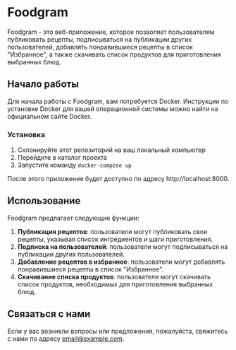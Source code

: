 # Foodgram

Foodgram - это веб-приложение, которое позволяет пользователям публиковать рецепты, подписываться на публикации других пользователей, добавлять понравившиеся рецепты в список "Избранное", а также скачивать список продуктов для приготовления выбранных блюд.

## Начало работы

Для начала работы с Foodgram, вам потребуется Docker. Инструкции по установке Docker для вашей операционной системы можно найти на официальном сайте Docker.

### Установка

1. Склонируйте этот репозиторий на ваш локальный компьютер
2. Перейдите в каталог проекта
3. Запустите команду `docker-compose up`

После этого приложение будет доступно по адресу http://localhost:8000.

## Использование

Foodgram предлагает следующие функции:

1. **Публикация рецептов**: пользователи могут публиковать свои рецепты, указывая список ингредиентов и шаги приготовления.
2. **Подписка на пользователей**: пользователи могут подписываться на публикации других пользователей.
3. **Добавление рецептов в избранное**: пользователи могут добавлять понравившиеся рецепты в список "Избранное".
4. **Скачивание списка продуктов**: пользователи могут скачивать список продуктов, необходимых для приготовления выбранных блюд.

## Связаться с нами

Если у вас возникли вопросы или предложения, пожалуйста, свяжитесь с нами по адресу email@example.com.
